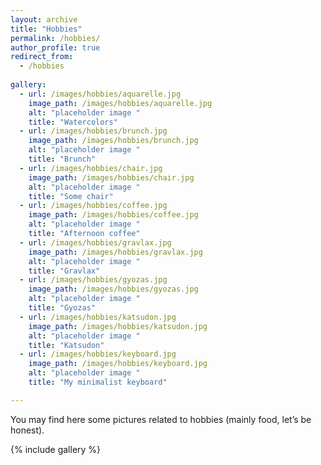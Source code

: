 ```yaml
---
layout: archive
title: "Hobbies"
permalink: /hobbies/
author_profile: true
redirect_from:
  - /hobbies
  
gallery:
  - url: /images/hobbies/aquarelle.jpg
    image_path: /images/hobbies/aquarelle.jpg
    alt: "placeholder image "
    title: "Watercolors"
  - url: /images/hobbies/brunch.jpg
    image_path: /images/hobbies/brunch.jpg
    alt: "placeholder image "
    title: "Brunch"
  - url: /images/hobbies/chair.jpg
    image_path: /images/hobbies/chair.jpg
    alt: "placeholder image "
    title: "Some chair"
  - url: /images/hobbies/coffee.jpg
    image_path: /images/hobbies/coffee.jpg
    alt: "placeholder image "
    title: "Afternoon coffee"
  - url: /images/hobbies/gravlax.jpg
    image_path: /images/hobbies/gravlax.jpg
    alt: "placeholder image "
    title: "Gravlax"
  - url: /images/hobbies/gyozas.jpg
    image_path: /images/hobbies/gyozas.jpg
    alt: "placeholder image "
    title: "Gyozas"
  - url: /images/hobbies/katsudon.jpg
    image_path: /images/hobbies/katsudon.jpg
    alt: "placeholder image "
    title: "Katsudon"
  - url: /images/hobbies/keyboard.jpg
    image_path: /images/hobbies/keyboard.jpg
    alt: "placeholder image "
    title: "My minimalist keyboard"

---
```


You may find here some pictures related to hobbies (mainly food, let’s be honest).




{% include gallery %}